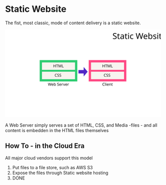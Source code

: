 # Static Website

The fist, most classic, mode of content delivery is a static website. 

![A Static Site](./chart-static-website.svg)

A Web Server simply serves a set of HTML, CSS, and Media -files - and all content is embedden in the HTML files themselves

## How To - in the Cloud Era

All major cloud vendors support this model

1. Put files to a file store, such as AWS S3
2. Expose the files through Static website hosting
3. DONE